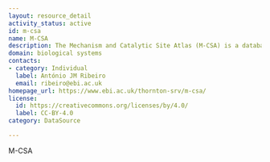 ```yaml
---
layout: resource_detail
activity_status: active
id: m-csa
name: M-CSA
description: The Mechanism and Catalytic Site Atlas (M-CSA) is a database of enzyme reaction mechanisms. It provides annotation on the protein, catalytic residues, cofactors, and the reaction mechanisms of hundreds of enzymes. There are two kinds of entries in M-CSA. 'Detailed mechanism' entries are more complete and show the individual chemical steps of the mechanism as schemes with electron flow arrows. 'Catalytic Site' entries annotate the catalytic residues necessary for the reaction, but do not show the mechanism.
domain: biological systems
contacts:
- category: Individual
  label: António JM Ribeiro
  email: ribeiro@ebi.ac.uk
homepage_url: https://www.ebi.ac.uk/thornton-srv/m-csa/
license:
  id: https://creativecommons.org/licenses/by/4.0/
  label: CC-BY-4.0
category: DataSource

---
```


M-CSA